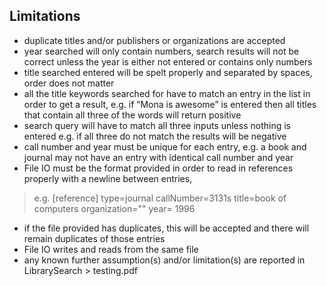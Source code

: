 ## Limitations

- duplicate titles and/or publishers or organizations are accepted
- year searched will only contain numbers, search results will not be correct unless the year is either not entered or contains only numbers
- title searched entered will be spelt properly and separated by spaces, order does not matter
- all the title keywords searched for have to match an entry in the list in order to get a result, e.g. if “Mona is awesome” is entered then all titles that contain all three of the words will return positive
- search query will have to match all three inputs unless nothing is entered e.g. if all three do not match the results will be negative
- call number and year must be unique for each entry, e.g. a book and journal may not have an entry with identical call number and year
- File IO must be the format provided in order to read in references properly with a newline between entries,
> e.g. [reference]
type=journal
callNumber=3131s
title=book of computers
organization=""
year= 1996

- if the file provided has duplicates, this will be accepted and there will remain duplicates of those entries
- File IO writes and reads from the same file
- any known further assumption(s) and/or limitation(s) are reported in LibrarySearch > testing.pdf
